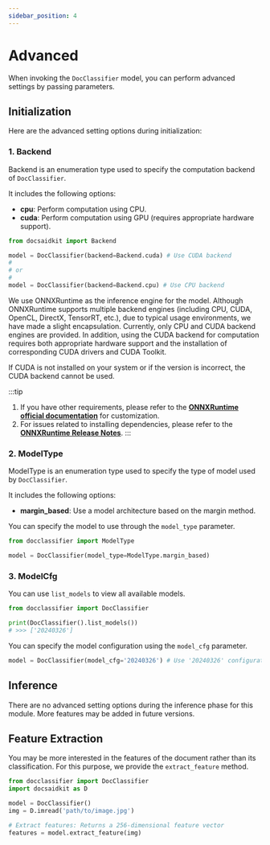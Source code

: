 ```yaml
---
sidebar_position: 4
---
```


# Advanced

When invoking the `DocClassifier` model, you can perform advanced settings by passing parameters.

## Initialization

Here are the advanced setting options during initialization:

### 1. Backend

Backend is an enumeration type used to specify the computation backend of `DocClassifier`.

It includes the following options:
- **cpu**: Perform computation using CPU.
- **cuda**: Perform computation using GPU (requires appropriate hardware support).

```python
from docsaidkit import Backend

model = DocClassifier(backend=Backend.cuda) # Use CUDA backend
#
# or
#
model = DocClassifier(backend=Backend.cpu) # Use CPU backend
```

We use ONNXRuntime as the inference engine for the model. Although ONNXRuntime supports multiple backend engines (including CPU, CUDA, OpenCL, DirectX, TensorRT, etc.), due to typical usage environments, we have made a slight encapsulation. Currently, only CPU and CUDA backend engines are provided. In addition, using the CUDA backend for computation requires both appropriate hardware support and the installation of corresponding CUDA drivers and CUDA Toolkit.

If CUDA is not installed on your system or if the version is incorrect, the CUDA backend cannot be used.

:::tip
1. If you have other requirements, please refer to the [**ONNXRuntime official documentation**](https://onnxruntime.ai/docs/execution-providers/index.html) for customization.
2. For issues related to installing dependencies, please refer to the [**ONNXRuntime Release Notes**](https://onnxruntime.ai/docs/execution-providers/CUDA-ExecutionProvider.html#requirements).
:::

### 2. ModelType

ModelType is an enumeration type used to specify the type of model used by `DocClassifier`.

It includes the following options:

- **margin_based**: Use a model architecture based on the margin method.

You can specify the model to use through the `model_type` parameter.

```python
from docclassifier import ModelType

model = DocClassifier(model_type=ModelType.margin_based)
```

### 3. ModelCfg

You can use `list_models` to view all available models.

```python
from docclassifier import DocClassifier

print(DocClassifier().list_models())
# >>> ['20240326']
```

You can specify the model configuration using the `model_cfg` parameter.

```python
model = DocClassifier(model_cfg='20240326') # Use '20240326' configuration
```

## Inference

There are no advanced setting options during the inference phase for this module. More features may be added in future versions.

## Feature Extraction

You may be more interested in the features of the document rather than its classification. For this purpose, we provide the `extract_feature` method.

```python
from docclassifier import DocClassifier
import docsaidkit as D

model = DocClassifier()
img = D.imread('path/to/image.jpg')

# Extract features: Returns a 256-dimensional feature vector
features = model.extract_feature(img)
```